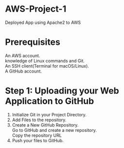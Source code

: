 # AWS-Project-1
Deployed App using Apache2 to AWS
# Prerequisites
An AWS account.  
knowledge of Linux commands and Git.  
An SSH client(Terminal for macOS/Linux).  
A GitHub account. 

# Step 1: Uploading your Web Application to GitHub  
1. Initialize Git in your Project Directory.  
2. Add Files to the repository.  
3. Create a New GitHub Repository.   
Go to GitHub and create a new repository.   
Copy the repository URL  
4. Push your files to GitHub.  
 
